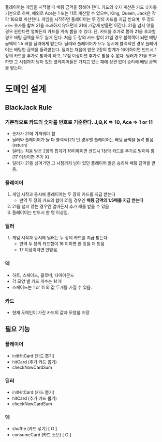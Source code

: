 플레이어는 게임을 시작할 때 배팅 금액을 정해야 한다.
카드의 숫자 계산은 카드 숫자를 기본으로 하며, 예외로 Ace는 1 또는 11로 계산할 수 있으며, King, Queen, Jack은 각각 10으로 계산한다.
게임을 시작하면 플레이어는 두 장의 카드를 지급 받으며, 두 장의 카드 숫자를 합쳐 21을 초과하지 않으면서 21에 가깝게 만들면 이긴다. 21을 넘지 않을 경우 원한다면 얼마든지 카드를 계속 뽑을 수 있다. 단, 카드를 추가로 뽑아 21을 초과할 경우 배팅 금액을 모두 잃게 된다.
처음 두 장의 카드 합이 21일 경우 블랙잭이 되면 베팅 금액의 1.5 배를 딜러에게 받는다.
딜러와 플레이어가 모두 동시에 블랙잭인 경우 플레이어는 베팅한 금액을 돌려받는다.
딜러는 처음에 받은 2장의 합계가 16이하이면 반드시 1장의 카드를 추가로 받아야 하고, 17점 이상이면 추가로 받을 수 없다. 딜러가 21을 초과하면 그 시점까지 남아 있던 플레이어들은 가지고 있는 패에 상관 없이 승리해 베팅 금액을 받는다.

# 도메인 설계
## BlackJack Rule
### 기본적으로 카드의 숫자를 번호로 기준한다. J,Q,K => 10, Ace => 1 or 11
- 숫자가 21에 가까워야 함
- 딜러와 플레이어가 둘 다 블랙잭(21) 인 경우엔 플레이어는 배팅 금액을 돌려 받음 (return)
- 딜러는 처음 받은 2장의 합계가 16이하이면 반드시 1장의 카드를 추가로 받아야 함 (17 이상이면 추가 X)
- 딜러가 21을 넘어가면 그 시점까지 남아 있던 플레이어 들은 승리해 배팅 금액을 받음.

### 플레이어
1. 게임 시작과 동시에 플레이어는 두 장의 카드를 지급 받는다
   - 만약 두 장의 카드의 합이 21일 경우엔 **배팅 금액의 1.5배를 지급 받는다**
2. 21을 넘지 않는 경우엔 얼마든지 추가 패를 받을 수 있음
3. 플레이어는 반드시 한 명 이상임.


### 딜러
1. 게임 시작과 동시에 딜러는 두 장의 카드를 지급 받는다.
   - 만약 두 장의 카드합이 16 이하면 한 장을 더 받음
   - 17 이상이라면 안받음.

### 덱
- 하트, 스페이드, 클로버, 다이아몬드
- 각 모양 별 카드 개수는 14개
- 스페이드는 1 or 11 의 값 두개를 가질 수 있음.

### 카드
- 현재 도메인이 가진 카드의 값과 모양을 저장

## 필요 기능
### 플레이어
- initHitCard (카드 뽑기)
- hitCard (추가 카드 뽑기)
- checkNowCardSum
### 딜러
- initHitCard (카드 뽑기)
- hitCard (추가 카드 뽑기)
- checkNowCardSum
### 덱
- shuffle (카드 섞기) [ O ]
- consumeCard (카드 소모) [ O ]
